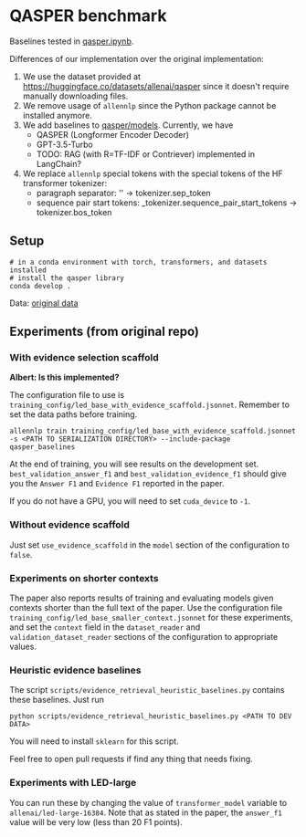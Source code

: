 # QASPER benchmark

Baselines tested in [qasper.ipynb](qasper.ipynb).

Differences of our implementation over the original implementation:
1. We use the dataset provided at https://huggingface.co/datasets/allenai/qasper since it doesn't require manually downloading files.
2. We remove usage of `allennlp` since the Python package cannot be installed anymore.
3. We add baselines to [qasper/models](qasper/models/). Currently, we have
    - QASPER (Longformer Encoder Decoder)
    - GPT-3.5-Turbo
    - TODO: RAG (with R=TF-IDF or Contriever) implemented in LangChain?
4. We replace `allennlp` special tokens with the special tokens of the HF transformer tokenizer:
    - paragraph separator: '</s>' -> tokenizer.sep_token
    - sequence pair start tokens: _tokenizer.sequence_pair_start_tokens -> tokenizer.bos_token

## Setup

```
# in a conda environment with torch, transformers, and datasets installed
# install the qasper library
conda develop .
```

Data: [original data](https://allenai.org/data/qasper)

## Experiments (from original repo)

### With evidence selection scaffold

**Albert: Is this implemented?**

The configuration file to use is `training_config/led_base_with_evidence_scaffold.jsonnet`. Remember to set the data paths before training.

```
allennlp train training_config/led_base_with_evidence_scaffold.jsonnet -s <PATH TO SERIALIZATION DIRECTORY> --include-package qasper_baselines
```

At the end of training, you will see results on the development set. `best_validation_answer_f1` and `best_validation_evidence_f1` should give you the `Answer F1` and `Evidence F1` reported in the paper.

If you do not have a GPU, you will need to set `cuda_device` to `-1`.


### Without evidence scaffold

Just set `use_evidence_scaffold` in the `model` section of the configuration to `false`.


### Experiments on shorter contexts

The paper also reports results of training and evaluating models given contexts shorter than the full text of the paper. Use the configuration file `training_config/led_base_smaller_context.jsonnet` for these experiments, and set the `context` field in the `dataset_reader` and `validation_dataset_reader` sections of the configuration to appropriate values. 

### Heuristic evidence baselines

The script `scripts/evidence_retrieval_heuristic_baselines.py` contains these baselines. Just run

```
python scripts/evidence_retrieval_heuristic_baselines.py <PATH TO DEV DATA>
```

You will need to install `sklearn` for this script.

Feel free to open pull requests if find any thing that needs fixing.

### Experiments with LED-large

You can run these by changing the value of `transformer_model` variable to `allenai/led-large-16384`. Note that as stated in the paper, the `answer_f1` value will be very low (less than 20 F1 points).
